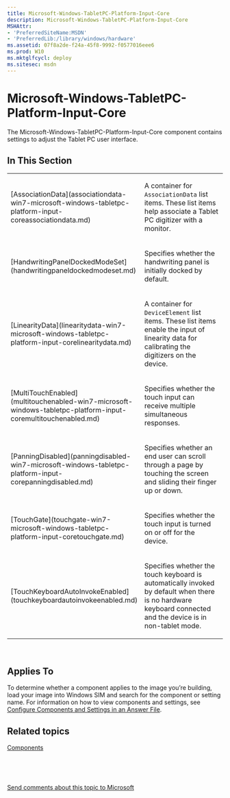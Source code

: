 ```yaml
---
title: Microsoft-Windows-TabletPC-Platform-Input-Core
description: Microsoft-Windows-TabletPC-Platform-Input-Core
MSHAttr:
- 'PreferredSiteName:MSDN'
- 'PreferredLib:/library/windows/hardware'
ms.assetid: 07f8a2de-f24a-45f8-9992-f0577016eee6
ms.prod: W10
ms.mktglfcycl: deploy
ms.sitesec: msdn
---
```


# Microsoft-Windows-TabletPC-Platform-Input-Core


The Microsoft-Windows-TabletPC-Platform-Input-Core component contains settings to adjust the Tablet PC user interface.

## In This Section


<table>
<colgroup>
<col width="50%" />
<col width="50%" />
</colgroup>
<tbody>
<tr class="odd">
<td><p>[AssociationData](associationdata-win7-microsoft-windows-tabletpc-platform-input-coreassociationdata.md)</p></td>
<td><p>A container for <code>AssociationData</code> list items. These list items help associate a Tablet PC digitizer with a monitor.</p></td>
</tr>
<tr class="even">
<td><p>[HandwritingPanelDockedModeSet](handwritingpaneldockedmodeset.md)</p></td>
<td><p>Specifies whether the handwriting panel is initially docked by default.</p></td>
</tr>
<tr class="odd">
<td><p>[LinearityData](linearitydata-win7-microsoft-windows-tabletpc-platform-input-corelinearitydata.md)</p></td>
<td><p>A container for <code>DeviceElement</code> list items. These list items enable the input of linearity data for calibrating the digitizers on the device.</p></td>
</tr>
<tr class="even">
<td><p>[MultiTouchEnabled](multitouchenabled-win7-microsoft-windows-tabletpc-platform-input-coremultitouchenabled.md)</p></td>
<td><p>Specifies whether the touch input can receive multiple simultaneous responses.</p></td>
</tr>
<tr class="odd">
<td><p>[PanningDisabled](panningdisabled-win7-microsoft-windows-tabletpc-platform-input-corepanningdisabled.md)</p></td>
<td><p>Specifies whether an end user can scroll through a page by touching the screen and sliding their finger up or down.</p></td>
</tr>
<tr class="even">
<td><p>[TouchGate](touchgate-win7-microsoft-windows-tabletpc-platform-input-coretouchgate.md)</p></td>
<td><p>Specifies whether the touch input is turned on or off for the device.</p></td>
</tr>
<tr class="odd">
<td><p>[TouchKeyboardAutoInvokeEnabled](touchkeyboardautoinvokeenabled.md)</p></td>
<td><p>Specifies whether the touch keyboard is automatically invoked by default when there is no hardware keyboard connected and the device is in non-tablet mode.</p></td>
</tr>
</tbody>
</table>

 

## Applies To


To determine whether a component applies to the image you’re building, load your image into Windows SIM and search for the component or setting name. For information on how to view components and settings, see [Configure Components and Settings in an Answer File](https://msdn.microsoft.com/library/windows/hardware/dn915078).

## Related topics


[Components](components-b-unattend.md)

 

 

[Send comments about this topic to Microsoft](mailto:wsddocfb@microsoft.com?subject=Documentation%20feedback%20%5Bp_unattend\p_unattend%5D:%20Microsoft-Windows-TabletPC-Platform-Input-Core%20%20RELEASE:%20%2810/3/2016%29&body=%0A%0APRIVACY%20STATEMENT%0A%0AWe%20use%20your%20feedback%20to%20improve%20the%20documentation.%20We%20don't%20use%20your%20email%20address%20for%20any%20other%20purpose,%20and%20we'll%20remove%20your%20email%20address%20from%20our%20system%20after%20the%20issue%20that%20you're%20reporting%20is%20fixed.%20While%20we're%20working%20to%20fix%20this%20issue,%20we%20might%20send%20you%20an%20email%20message%20to%20ask%20for%20more%20info.%20Later,%20we%20might%20also%20send%20you%20an%20email%20message%20to%20let%20you%20know%20that%20we've%20addressed%20your%20feedback.%0A%0AFor%20more%20info%20about%20Microsoft's%20privacy%20policy,%20see%20http://privacy.microsoft.com/default.aspx. "Send comments about this topic to Microsoft")





